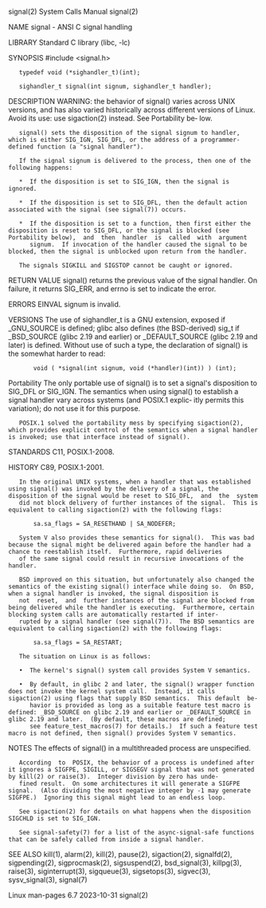 signal(2)                                                                                   System Calls Manual                                                                                   signal(2)

NAME
       signal - ANSI C signal handling

LIBRARY
       Standard C library (libc, -lc)

SYNOPSIS
       #include <signal.h>

       typedef void (*sighandler_t)(int);

       sighandler_t signal(int signum, sighandler_t handler);

DESCRIPTION
       WARNING:  the  behavior of signal() varies across UNIX versions, and has also varied historically across different versions of Linux.  Avoid its use: use sigaction(2) instead.  See Portability be‐
       low.

       signal() sets the disposition of the signal signum to handler, which is either SIG_IGN, SIG_DFL, or the address of a programmer-defined function (a "signal handler").

       If the signal signum is delivered to the process, then one of the following happens:

       *  If the disposition is set to SIG_IGN, then the signal is ignored.

       *  If the disposition is set to SIG_DFL, then the default action associated with the signal (see signal(7)) occurs.

       *  If the disposition is set to a function, then first either the disposition is reset to SIG_DFL, or the signal is blocked (see Portability below),  and  then  handler  is  called  with  argument
          signum.  If invocation of the handler caused the signal to be blocked, then the signal is unblocked upon return from the handler.

       The signals SIGKILL and SIGSTOP cannot be caught or ignored.

RETURN VALUE
       signal() returns the previous value of the signal handler.  On failure, it returns SIG_ERR, and errno is set to indicate the error.

ERRORS
       EINVAL signum is invalid.

VERSIONS
       The use of sighandler_t is a GNU extension, exposed if _GNU_SOURCE is defined; glibc also defines (the BSD-derived) sig_t if _BSD_SOURCE (glibc 2.19 and earlier) or _DEFAULT_SOURCE (glibc 2.19 and
       later) is defined.  Without use of such a type, the declaration of signal() is the somewhat harder to read:

           void ( *signal(int signum, void (*handler)(int)) ) (int);

   Portability
       The  only portable use of signal() is to set a signal's disposition to SIG_DFL or SIG_IGN.  The semantics when using signal() to establish a signal handler vary across systems (and POSIX.1 explic‐
       itly permits this variation); do not use it for this purpose.

       POSIX.1 solved the portability mess by specifying sigaction(2), which provides explicit control of the semantics when a signal handler is invoked; use that interface instead of signal().

STANDARDS
       C11, POSIX.1-2008.

HISTORY
       C89, POSIX.1-2001.

       In the original UNIX systems, when a handler that was established using signal() was invoked by the delivery of a signal, the disposition of the signal would be reset to SIG_DFL,  and  the  system
       did not block delivery of further instances of the signal.  This is equivalent to calling sigaction(2) with the following flags:

           sa.sa_flags = SA_RESETHAND | SA_NODEFER;

       System V also provides these semantics for signal().  This was bad because the signal might be delivered again before the handler had a chance to reestablish itself.  Furthermore, rapid deliveries
       of the same signal could result in recursive invocations of the handler.

       BSD improved on this situation, but unfortunately also changed the semantics of the existing signal() interface while doing so.  On BSD, when a signal handler is invoked, the signal disposition is
       not  reset,  and  further instances of the signal are blocked from being delivered while the handler is executing.  Furthermore, certain blocking system calls are automatically restarted if inter‐
       rupted by a signal handler (see signal(7)).  The BSD semantics are equivalent to calling sigaction(2) with the following flags:

           sa.sa_flags = SA_RESTART;

       The situation on Linux is as follows:

       •  The kernel's signal() system call provides System V semantics.

       •  By default, in glibc 2 and later, the signal() wrapper function does not invoke the kernel system call.  Instead, it calls sigaction(2) using flags that supply BSD semantics.  This default  be‐
          havior is provided as long as a suitable feature test macro is defined: _BSD_SOURCE on glibc 2.19 and earlier or _DEFAULT_SOURCE in glibc 2.19 and later.  (By default, these macros are defined;
          see feature_test_macros(7) for details.)  If such a feature test macro is not defined, then signal() provides System V semantics.

NOTES
       The effects of signal() in a multithreaded process are unspecified.

       According  to  POSIX, the behavior of a process is undefined after it ignores a SIGFPE, SIGILL, or SIGSEGV signal that was not generated by kill(2) or raise(3).  Integer division by zero has unde‐
       fined result.  On some architectures it will generate a SIGFPE signal.  (Also dividing the most negative integer by -1 may generate SIGFPE.)  Ignoring this signal might lead to an endless loop.

       See sigaction(2) for details on what happens when the disposition SIGCHLD is set to SIG_IGN.

       See signal-safety(7) for a list of the async-signal-safe functions that can be safely called from inside a signal handler.

SEE ALSO
       kill(1), alarm(2), kill(2), pause(2), sigaction(2), signalfd(2), sigpending(2), sigprocmask(2), sigsuspend(2),  bsd_signal(3),  killpg(3),  raise(3),  siginterrupt(3),  sigqueue(3),  sigsetops(3),
       sigvec(3), sysv_signal(3), signal(7)

Linux man-pages 6.7                                                                              2023-10-31                                                                                       signal(2)
